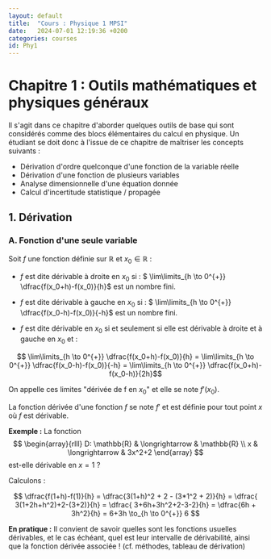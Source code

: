 ```yaml
---
layout: default
title:  "Cours : Physique 1 MPSI"
date:   2024-07-01 12:19:36 +0200
categories: courses
id: Phy1
---
```


# Chapitre 1 : Outils mathématiques et physiques généraux

Il s'agit dans ce chapitre d'aborder quelques outils de base qui sont considérés comme des blocs élémentaires du calcul en physique. Un étudiant se doit donc à l'issue de ce chapitre de maîtriser les concepts suivants : 

- Dérivation d'ordre quelconque d'une fonction de la variable réelle
- Dérivation d'une fonction de plusieurs variables
- Analyse dimensionnelle d'une équation donnée
- Calcul d'incertitude statistique / propagée

## 1. Dérivation

### A. Fonction d'une seule variable

Soit $f$ une fonction définie sur $\mathbb{R}$ et $x_0 \in \mathbb{R}$ :

- $f$ est dite dérivable à droite en $x_0$ si : 
$ \lim\limits_{h \to 0^{+}} \dfrac{f(x_0+h)-f(x_0)}{h}$ est un nombre fini.

- $f$ est dite dérivable à gauche en $x_0$ si : 
$ \lim\limits_{h \to 0^{+}} \dfrac{f(x_0-h)-f(x_0)}{-h}$ est un nombre fini.

- $f$ est dite dérivable en $x_0$ si et seulement si elle est dérivable à droite et à gauche en $x_0$ et :

$$ \lim\limits_{h \to 0^{+}} \dfrac{f(x_0+h)-f(x_0)}{h} = \lim\limits_{h \to 0^{+}} \dfrac{f(x_0-h)-f(x_0)}{-h} = \lim\limits_{h \to 0^{+}} \dfrac{f(x_0+h)-f(x_0-h)}{2h}$$

On appelle ces limites "dérivée de f en $x_0$" et elle se note $f'(x_0)$. 

La fonction dérivée d'une fonction $f$ se note $f'$ et est définie pour tout point $x$ où $f$ est dérivable. 

**Exemple :** La fonction $$
\begin{array}{rlll}
D: \mathbb{R} & \longrightarrow & \mathbb{R} \\
x & \longrightarrow & 3x^2+2
\end{array}
$$ est-elle dérivable en $x = 1$ ?

Calculons : 

$$ \dfrac{f(1+h)-f(1)}{h} = \dfrac{3(1+h)^2 + 2 - (3*1^2 + 2)}{h} 
= \dfrac{ 3(1+2h+h^2)+2-(3+2)}{h} = \dfrac{ 3+6h+3h^2+2-3-2}{h} 
= \dfrac{6h + 3h^2}{h} = 6+3h \to_{h \to 0^{+}} 6 $$

**En pratique :** Il convient de savoir quelles sont les fonctions usuelles dérivables, et le cas échéant, quel est leur intervalle de dérivabilité, ainsi que la fonction dérivée associée ! (cf. méthodes, tableau de dérivation)

